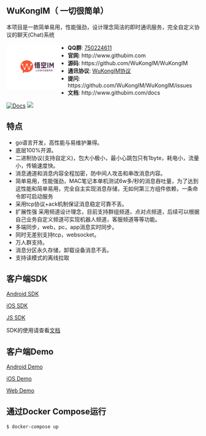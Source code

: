 ##  WuKongIM（ 一切很简单）

本项目是一款简单易用，性能强劲，设计理念简洁的即时通讯服务，完全自定义协议的聊天(Chat)系统
<p align="center">
<img align="left" width="160" src="./docs/logo.png">
<ul>
<li><strong>QQ群</strong>: <a href="#">750224611</a></li>
<li><strong>官网</strong>: http://www.githubim.com</li>
<li><strong>源码</strong>: https://github.com/WuKongIM/WuKongIM</li>
<li><strong>通讯协议</strong>: <a href="./docs/protocol.md">WuKongIM协议</a></li>
<li><strong>提问</strong>: https://github.com/WuKongIM/WuKongIM/issues</li>
<li><strong>文档</strong>: http://www.githubim.com/docs</li>
</ul>
</p>

[![Docs](https://img.shields.io/badge/docs-latest-green.svg)](http://githubim.com/docs)
[![](https://img.shields.io/apm/l/vim-mode)](./LICENSE)

## 特点

* go语言开发，高性能与易维护兼得。
* 底层100%开源。
* 二进制协议(支持自定义)，包大小极小，最小心跳包只有1byte，耗电小，流量小，传输速度快。
* 消息通道和消息内容全程加密，防中间人攻击和串改消息内容。
* 简单易用，性能强劲，MAC笔记本单机测试6w多/秒的消息吞吐量，为了达到这性能和简单易用，完全自主实现消息存储，无如何第三方组件依赖，一条命令即可启动服务
* 采用tcp协议+ack机制保证消息稳定可靠不丢。
* 扩展性强 采用频道设计理念，目前支持群组频道，点对点频道，后续可以根据自己业务自定义频道可实现机器人频道，客服频道等等功能。
* 多端同步，web，pc，app消息实时同步。
* 同时无差别支持tcp，websocket。
* 万人群支持。
* 消息分区永久存储，卸载设备消息不丢。
* 支持读模式的离线拉取

<!-- ## 快速入门 -->

<!-- <img  src="./docs/quick.gif"  alt="快速入门"/> -->


<!-- [获取limaoim执行文件](./INSTALL.md) -->

<!-- #### 运行服务端 （注意：因为重写了Go的网络库，此库Windows暂时不支持，Windows建议使用Docker运行。） -->
<!-- 
```
$ go run cmd/app/main.go -e mode=test (mode=test是测试模式 方便快速试玩 生产不要加此参数)
``` -->

<!-- 服务器运行后，访问 http://127.0.0.1:1516/api 查看api文档 -->

## 客户端SDK

[Android SDK](https://github.com/WuKongIM/WuKongIMAndroidSDK.git)

[iOS SDK](https://github.com/WuKongIM/WuKongIMiOSSDK.git)

[JS SDK](https://github.com/WuKongIM/WuKongIMJSSDK.git)

SDK的使用请查看[文档](http://www.githubim.com/docs)

## 客户端Demo

[Android Demo](https://github.com/WuKongIM/WuKongIMAndroidDemo.git)

[iOS Demo](https://github.com/WuKongIM/WuKongIMiOSDemo.git)

[Web Demo](https://github.com/WuKongIM/WuKongIMJSDemo.git)

<!-- 
## 快速试玩

***登录test1,test2 test2向test1发送一条消息“hello”***

```
// 登录test1
$ go run cmd/play/main.go -user=test1 
```

```
// 登录test2
$ go run cmd/play/main.go -user=test2 
```

test2发送消息hello给test1

```
$ > send hello to test1
```


### 性能测试

一键压测

```
./bench.sh
```

本人测试结果如下：

达到每秒63420条消息的吞吐量，接近redis的压测数据！

```
goos: darwin
goarch: amd64
cpu: Intel(R) Core(TM) i7-7700HQ CPU @ 2.80GHz

SEND: 2021/06/29 15:05:49 duration: 10.605478656s - 12.096mb/s - 63420.051ops/s - 15.768us/op
``` -->


<!-- 
***分布式***

节点初始化

```
// 开启proxy服务 指定初始化的节点nodes
# limaoim proxy -c ./configs/proxy.toml  -e replica=1
```


```
// 初始化的节点启动
# limaoim -c ./configs/config.toml -proxy=xx.xx.xx.xx:16666 -e nodeID=1001 -e nodeAddr=127.0.0.1:6666
(或者 limaoim -c ./configs/config.toml -peers=1@http://127.0.0.1:6000,2@http://127.0.0.1:6001,3@http://127.0.0.1:6002 -e nodeID=1)
```

```
// 初始化的节点启动
# limaoim  -e proxy=xx.xx.xx.xx:16666 -e nodeID=1002 -e nodeAddr=127.0.0.1:6667
```

增加节点

```
# limaoim  -proxy=xx.xx.xx.xx:16666 -e nodeID=1003 -join
```

移除节点

```
# limaoim -e nodeID=1003 -remove
``` -->



## 通过Docker Compose运行

```
$ docker-compose up 
```
